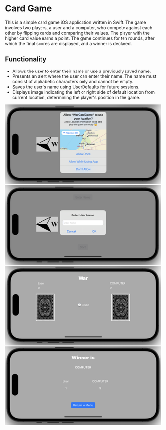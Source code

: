 # Card Game

This is a simple card game iOS application written in Swift. The game involves two players, a user and a computer, who compete against each other by flipping cards and comparing their values. The player with the higher card value earns a point. The game continues for ten rounds, after which the final scores are displayed, and a winner is declared.


## Functionality

-   Allows the user to enter their name or use a previously saved name.
- Presents an alert where the user can enter their name. The name must consist of alphabetic characters only and cannot be empty.
-   Saves the user's name using UserDefaults for future sessions.
-   Displays image indicating the left or right side of default location from current location, determining the player's position in the game.

![locationPermission](Images/permissionLocation.png)
![popup](Images/popupName.png)
![startGame](Images/startGame.png)
![result](Images/result.png)
